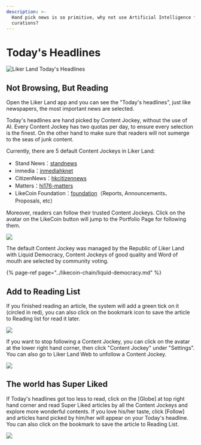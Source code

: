 ```yaml
---
description: >-
  Hand pick news is so primitive, why not use Artificial Intelligence for
  curations?
---
```


# Today's Headlines

![Liker Land Today&apos;s Headlines](https://gblobscdn.gitbook.com/assets%2F-LL4mdaVjNgL6A1--PV0%2F-MIxM2Gj5gZytWRtDfOy%2F-MIxwLL6REhjwHPRVJo8%2Fphoto6332505717323442883.jpg?alt=media&token=92003ce5-7e02-4a05-9e50-6d4c7cdab7fb)

## Not Browsing, But Reading <a id="bu-shi-liu-lan-er-shi-yue-du"></a>

Open the Liker Land app and you can see the "Today's headlines", just like newspapers, the most important news are selected.

Today's headlines are hand picked by Content Jockey, without the use of AI. Every Content Jockey has two quotas per day, to ensure every selection is the finest. On the other hand to make sure that readers will not sumerge to the seas of junk content.

Currently, there are 5 default Content Jockeys in Liker Land:

*  Stand News：[standnews](https://like.co/standnews)​
* inmedia：[inmediahknet](https://like.co/inmediahknet)​
* CitizenNews：[hkcitizennews](https://like.co/hkcitizennews)​
* Matters：[hi176-matters](https://like.co/hi176-matters)​
* LikeCoin Foundation：[foundation](https://like.co/foundation)（Reports, Announcements、Proposals, etc）

Moreover, readers can follow their trusted Content Jockeys. Click on the avatar on the LikeCoin button will jump to the Portfolio Page for following them.

![](https://gblobscdn.gitbook.com/assets%2F-LL4mdaVjNgL6A1--PV0%2F-MNwB4Tft0sWSyDpXzhe%2F-MNwRqxlb-hiotgBbA-n%2Fsuper-like-reader-4.png?alt=media&token=c6f47e04-4cdf-4179-a160-14d0f611b1c3)



The default Content Jockey was managed by the Republic of Liker Land with Liquid Democracy, Content Jockeys of good quality and Word of mouth are selected by community voting.

{% page-ref page="../likecoin-chain/liquid-democracy.md" %}

## Add to Reading List

If you finished reading an article, the system will add a green tick on it \(circled in red\), you can also click on the bookmark icon to save the article to Reading list for read it later.

![](https://gblobscdn.gitbook.com/assets%2F-LL4mdaVjNgL6A1--PV0%2F-MGqKolJFUC6O3lFoOka%2F-MGqX1Rg3rGYYd4wM7n3%2Fsuper-like-reader-1.png?alt=media&token=ab2185dc-3a3c-4a7f-ac30-ec5f20eebbcc)

If you want to stop following a Content Jockey, you can click on the avatar at the lower right hand corner, then click "Content Jockey" under "Settings". You can also go to Liker Land Web to unfollow a Content Jockey.

![](https://gblobscdn.gitbook.com/assets%2F-LL4mdaVjNgL6A1--PV0%2F-MGqKolJFUC6O3lFoOka%2F-MGqbI0eJHIN1YqZivuH%2Fsuper-like-reader-2.png?alt=media&token=6822cbe8-1edb-49e4-a594-59a41adbc7f4)

## The world has Super Liked

If Today's headlines got too less to read, click on the \[Globe\] at top right hand corner and read Super Liked articles by all the Content Jockeys and explore more wonderful contents. If you love his/her taste, click \[Follow\] and articles hand picked  by him/her will appear on your Today's headline. You can also click on the bookmark to save the article to Reading List.

![](https://gblobscdn.gitbook.com/assets%2F-LL4mdaVjNgL6A1--PV0%2F-MGqKolJFUC6O3lFoOka%2F-MGqkooyNCAqseczw3tK%2Fsuper-like-reader-3.png?alt=media&token=a96359da-37cc-4099-acb3-7371eac1b9ac)

